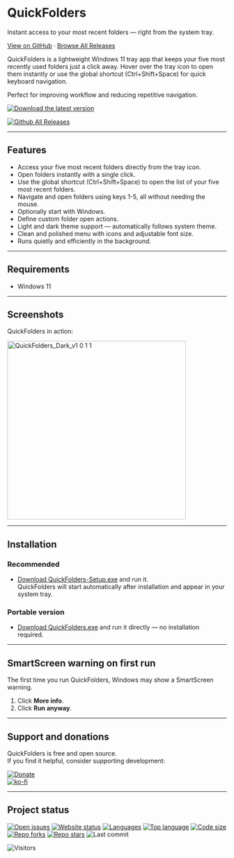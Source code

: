 # QuickFolders

Instant access to your most recent folders — right from the system tray.

[View on GitHub](https://github.com/voltura/QuickFolders) · [Browse All Releases](https://github.com/voltura/QuickFolders/releases)

QuickFolders is a lightweight Windows 11 tray app that keeps your five most recently used folders just a click away.
Hover over the tray icon to open them instantly or use the global shortcut (Ctrl+Shift+Space) for quick keyboard navigation.

Perfect for improving workflow and reducing repetitive navigation.

[![Download the latest version](https://img.shields.io/github/v/release/voltura/QuickFolders?label=download%20the%20latest%20release&style=for-the-badge)](https://github.com/voltura/QuickFolders/releases/latest/download/QuickFolders-Setup.exe)

[![Github All Releases](https://img.shields.io/github/downloads/voltura/QuickFolders/total.svg)]()

---

## Features

- Access your five most recent folders directly from the tray icon.
- Open folders instantly with a single click.
- Use the global shortcut (Ctrl+Shift+Space) to open the list of your five most recent folders.
- Navigate and open folders using keys 1-5, all without needing the mouse.
- Optionally start with Windows.
- Define custom folder open actions.
- Light and dark theme support — automatically follows system theme.
- Clean and polished menu with icons and adjustable font size.
- Runs quietly and efficiently in the background.

---

## Requirements

- Windows 11

---

## Screenshots

QuickFolders in action:

<img width="410" alt="QuickFolders_Dark_v1 0 1 1" src="https://github.com/user-attachments/assets/476668aa-b42c-42cd-b431-27c6d462ff96" />

---

## Installation

### Recommended

- [Download QuickFolders-Setup.exe](https://github.com/voltura/QuickFolders/releases/latest/download/QuickFolders-Setup.exe) and run it.  
QuickFolders will start automatically after installation and appear in your system tray.

### Portable version

- [Download QuickFolders.exe](https://github.com/voltura/QuickFolders/releases/latest/download/QuickFolders.exe) and run it directly — no installation required.

---

## SmartScreen warning on first run

The first time you run QuickFolders, Windows may show a SmartScreen warning.

1. Click **More info**.
2. Click **Run anyway**.

---

## Support and donations

QuickFolders is free and open source.  
If you find it helpful, consider supporting development:

[![Donate](https://img.shields.io/badge/donate_via-paypal_or_card-blue)](https://www.paypal.com/donate?hosted_button_id=7PN65YXN64DBG)  
[![ko-fi](https://ko-fi.com/img/githubbutton_sm.svg)](https://ko-fi.com/G2G74W5F8)

---

## Project status

[![Open issues](https://img.shields.io/github/issues/voltura/QuickFolders)](https://github.com/voltura/QuickFolders/issues)
[![Website status](https://img.shields.io/website?url=https://voltura.github.io/QuickFolders/)]()
[![Languages](https://img.shields.io/github/languages/count/voltura/QuickFolders)]()
[![Top language](https://img.shields.io/github/languages/top/voltura/QuickFolders)]()
[![Code size](https://img.shields.io/github/languages/code-size/voltura/QuickFolders)]()
[![Repo forks](https://img.shields.io/github/forks/voltura/QuickFolders)]()
[![Repo stars](https://img.shields.io/github/stars/voltura/QuickFolders)]()
![Last commit](https://img.shields.io/github/last-commit/voltura/QuickFolders?color=red)

![Visitors](https://estruyf-github.azurewebsites.net/api/VisitorHit?user=volturaf&repo=QuickFolders&countColorcountColor&countColor=%235690f2)
